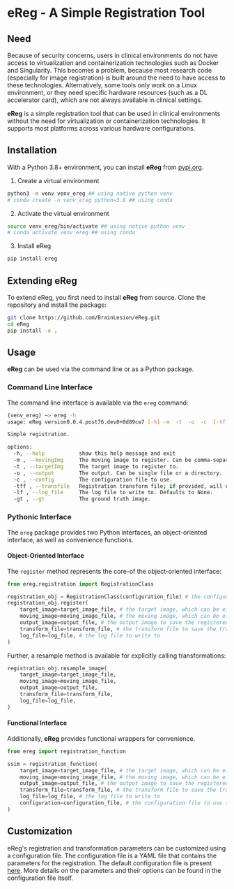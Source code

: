 # eReg - A Simple Registration Tool

## Need

Because of security concerns, users in clinical environments do not have access to virtualization and containerization technologies such as Docker and Singularity. This becomes a problem, because most research code (especially for image registration) is built around the need to have access to these technologies. Alternatively, some tools only work on a Linux environment, or they need specific hardware resources (such as a DL accelerator card), which are not always available in clinical settings.

**eReg** is a simple registration tool that can be used in clinical environments without the need for virtualization or containerization technologies. It supports most platforms across various hardware configurations.

## Installation

With a Python 3.8+ environment, you can install **eReg** from [pypi.org](https://pypi.org/project/eReg/).

1. Create a virtual environment

```sh
python3 -m venv venv_ereg ## using native python venv
# conda create -n venv_ereg python=3.8 ## using conda
```

2. Activate the virtual environment

```sh
source venv_ereg/bin/activate ## using native python venv
# conda activate venv_ereg ## using conda
```

3. Install eReg

```sh
pip install ereg
```

## Extending eReg

To extend eReg, you first need to install **eReg** from source. Clone the repository and install the package:

```sh
git clone https://github.com/BrainLesion/eReg.git
cd eReg
pip install -e .
```

## Usage

**eReg** can be used via the command line or as a Python package. 

### Command Line Interface

The command line interface is available via the `ereg` command:

```sh
(venv_ereg) ~> ereg -h
usage: eReg version0.0.4.post76.dev0+0d89ce7 [-h] -m  -t  -o  -c  [-tff] [-lf] [-gt]

Simple registration.

options:
  -h, --help           show this help message and exit
  -m , --movingImg     The moving image to register. Can be comma-separated list of images or directory of images.
  -t , --targetImg     The target image to register to.
  -o , --output        The output. Can be single file or a directory.
  -c , --config        The configuration file to use.
  -tff , --transfile   Registration transform file; if provided, will use this transform instead of computing a new one or will save. Defaults to None.
  -lf , --log_file     The log file to write to. Defaults to None.
  -gt , --gt           The ground truth image.
```

### Pythonic Interface
The `ereg` package provides two Python interfaces, an object-oriented interface, as well as convenience functions.

#### Object-Oriented Interface

The `register` method represents the core-of the object-oriented interface:

```python
from ereg.registration import RegistrationClass

registration_obj = RegistrationClass(configuration_file) # the configuration file to use to customize the registration, and is optional
registration_obj.register(
    target_image=target_image_file, # the target image, which can be either a file or SimpleITK.Image object
    moving_image=moving_image_file, # the moving image, which can be either a file or SimpleITK.Image object
    output_image=output_file, # the output image to save the registered image to
    transform_file=transform_file, # the transform file to save the transform to; if already present, will use this transform instead of computing a new one
    log_file=log_file, # the log file to write to
)
```

Further, a resample method is available for explicitly calling transformations:
```python
registration_obj.resample_image(
    target_image=target_image_file,
    moving_image=moving_image_file,
    output_image=output_file,
    transform_file=transform_file,
    log_file=log_file,
)
```


#### Functional Interface

Additionally, **eReg** provides functional wrappers for convenience.

```python
from ereg import registration_function

ssim = registration_function(
    target_image=target_image_file, # the target image, which can be either a file or SimpleITK.Image object
    moving_image=moving_image_file, # the moving image, which can be either a file or SimpleITK.Image object
    output_image=output_file, # the output image to save the registered image to
    transform_file=transform_file, # the transform file to save the transform to; if already present, will use this transform instead of computing a new one
    log_file=log_file, # the log file to write to
    configuration=configuration_file, # the configuration file to use to customize the registration, and is optional
)
```

## Customization

eReg's registration and transformation parameters can be customized using a configuration file. The configuration file is a YAML file that contains the parameters for the registration. The default configuration file is present [here](https://github.com/BrainLesion/eReg/blob/main/ereg/configurations/sample_config.yaml). More details on the parameters and their options can be found in the configuration file itself.

<!-- ## Citation TODO -->
